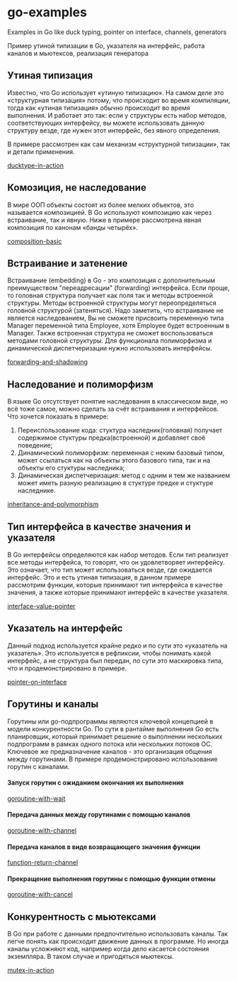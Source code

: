# go-examples
Examples in Go like duck typing, pointer on interface, channels, generators

Пример утиной типизации в Go, указателя на интерфейс, работа каналов и мьютексов, реализация генератора

## Утиная типизация
Известно, что Go использует «утиную типизацию». На самом деле это «структурная типизация» потому, что происходит во время компиляции, тогда как «утиная типизация» обычно происходит во время выполнения. И работает это так: если у структуры есть набор методов, соответствующих интерфейсу, вы можете использовать данную структуру везде, где нужен этот интерфейс, без явного определения.

В примере рассмотрен как сам механизм «структурной типизации», так и детали применения.

[ducktype-in-action](https://github.com/a-projects/go-examples/tree/main/ducktype-in-action)

## Комозиция, не наследование
В мире ООП объекты состоят из более мелких объектов, это называется композицией. В Go используют композицию как через встраивание, так и явную. Ниже в примере рассмотрена явная композиция по канонам «банды четырёх».

[composition-basic](https://github.com/a-projects/go-examples/tree/main/composition-basic)

## Встраивание и затенение
Встраивание (embedding) в Go - это композиция с дополнительным преимуществом "переадресации" (forwarding) интерфейса. Если проще, то головная структура получает как поля так и методы встроенной структуры. Методы встроенной структуры могут переопределяться головной структурой (затеняться). Надо заметить, что встраивание не является наследованием, Вы не сможете присвоить переменную типа Manager переменной типа Employee, хотя Employee будет встроенным в Manager. Также встроенная структура не сможет воспользоваться методами головной структуры. Для функционала полиморфизма и динамической диспетчеризации нужно использовать интерфейсы.

[forwarding-and-shadowing](https://github.com/a-projects/go-examples/tree/main/forwarding-and-shadowing)

## Наследование и полиморфизм
В языке Go отсутствует понятие наследования в классическом виде, но всё тоже самое, можно сделать за счёт встраивания и интерфейсов. Что хочется показать в примере:
1. Переиспользование кода: стуктура наследник(головная) получает содержимое стуктуры предка(встроенной) и добавляет своё поведение;
2. Динамический полиморфизм: переменная с неким базовый типом, может ссылаться как на объекты этого базового типа, так и на объекты его стуктуры наследника;
3. Динамическая диспетчеризация: метод с одним и тем же названием может иметь разную реализацию в стуктуре предке и стуктуре наследнике.

[inheritance-and-polymorphism](https://github.com/a-projects/go-examples/tree/main/inheritance-and-polymorphism)

## Тип интерфейса в качестве значения и указателя
В Go интерфейсы определяются как набор методов. Если тип реализует все методы интерфейса, то говорят, что он удовлетворяет интерфейсу. Это означает, что тип может использоваться везде, где ожидается интерфейс. Это и есть утиная типизация, в данном примере рассмотрим функции, которые принимают тип интерфейса в качестве значения, а также которые принимают интерфейс в качестве указателя.

[interface-value-pointer](https://github.com/a-projects/go-examples/tree/main/interface-value-pointer)

## Указатель на интерфейс
Данный подход используется крайне редко и по сути это «указатель на указатель». Это используется в рефликсии, чтобы понимать какой интерфейс, а не структура был передан, по сути это маскировка типа, что и продемонстрировано в примере.

[pointer-on-interface](https://github.com/a-projects/go-examples/tree/main/pointer-on-interface)

## Горутины и каналы
Горутины или go-подпрограммы являются ключевой концепцией в модели конкурентности Go. По сути в рантайме выполнения Go есть планировщик, который принимает решение о выполнении нескольких подпрограмм в рамках одного потока или нескольких потоков ОС. Ключевое же предназначение каналов - это организация общения между горутинами. В примере продемонстрировано использование горутин с каналами.

#### Запуск горутин с ожиданием окончания их выполнения

[goroutine-with-wait](https://github.com/a-projects/go-examples/tree/main/goroutine-with-wait)

#### Передача данных между горутинами с помощью каналов

[goroutine-with-channel](https://github.com/a-projects/go-examples/tree/main/goroutine-with-channel)

#### Передача каналов в виде возвращающего значения функции

[function-return-channel](https://github.com/a-projects/go-examples/tree/main/function-return-channel)

#### Прекращение выполнения горутины с помощью функции отмены

[goroutine-with-cancel](https://github.com/a-projects/go-examples/tree/main/goroutine-with-cancel)

## Конкурентность с мьютексами
В Go при работе с данными предпочтительно использовать каналы. Так легче понять как происходит движение данных в программе. Но иногда каналы усложняют код, например когда дело касается состояния экземпляра. В таком случае и пригодяться мьютексы.

[mutex-in-action](https://github.com/a-projects/go-examples/tree/main/mutex-in-action)

